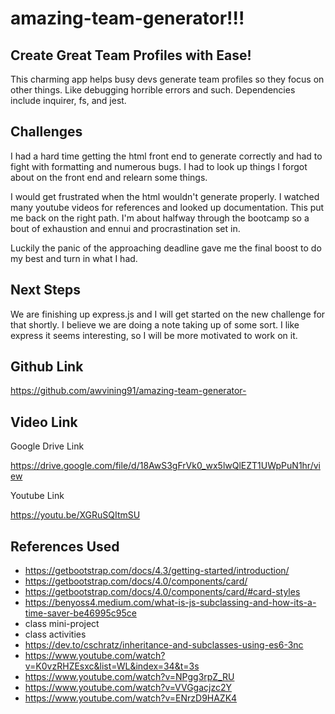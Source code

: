 # amazing-team-generator!!!

## Create Great Team Profiles with Ease!

This charming app helps busy devs generate team profiles so they focus on other things. Like debugging horrible errors
and such. Dependencies include inquirer, fs, and jest.

## Challenges

I had a hard time getting the html front end to generate correctly and had to fight with formatting and numerous bugs. I had 
to look up things I forgot about on the front end and relearn some things.

I would get frustrated when the html wouldn't generate properly. I watched many youtube videos for references and looked up documentation. This put me back on the right path. I'm about halfway through the bootcamp so a bout of exhaustion and ennui and procrastination set in. 

Luckily the panic of the approaching deadline gave me the final boost to do my best and turn in what I had. 

## Next Steps

We are finishing up express.js and I will get started on the new challenge for that shortly. I believe we are doing a note taking up of some sort. I like express it seems interesting, so I will be more motivated to work on it.

## Github Link

https://github.com/awvining91/amazing-team-generator-

## Video Link

Google Drive Link

https://drive.google.com/file/d/18AwS3gFrVk0_wx5lwQlEZT1UWpPuN1hr/view

Youtube Link

https://youtu.be/XGRuSQItmSU 


## References Used

    
- https://getbootstrap.com/docs/4.3/getting-started/introduction/
- https://getbootstrap.com/docs/4.0/components/card/
- https://getbootstrap.com/docs/4.0/components/card/#card-styles
- https://benyoss4.medium.com/what-is-js-subclassing-and-how-its-a-time-saver-be46995c95ce
- class mini-project
- class activities
- https://dev.to/cschratz/inheritance-and-subclasses-using-es6-3nc
- https://www.youtube.com/watch?v=K0vzRHZEsxc&list=WL&index=34&t=3s
- https://www.youtube.com/watch?v=NPgg3rpZ_RU
- https://www.youtube.com/watch?v=VVGgacjzc2Y
- https://www.youtube.com/watch?v=ENrzD9HAZK4


